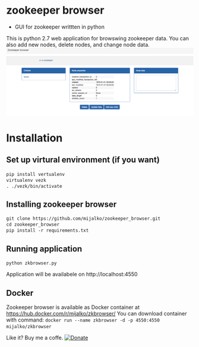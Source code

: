 # zookeeper browser
- GUI for zookeeper writtten in python 

This is python 2.7 web application for browswing zookeeper data. You can also add new nodes, delete nodes, and change node data.
![image](/zkbrowser.png?raw=true "Zookeeper browser")

# Installation

## Set up virtural environment (if you want)
```
pip install vertualenv
virtualenv vezk
. ./vezk/bin/activate
```

## Installing zookeeper browser
```
git clone https://github.com/mijalko/zookeeper_browser.git
cd zookeeper_browser
pip install -r requirements.txt
```

## Running application
```
python zkbrowser.py
```

Application will be availabele on http://localhost:4550

## Docker

Zookeeper browser is available as Docker container at https://hub.docker.com/r/mijalko/zkbrowser/
You can download container with command:
```docker run --name zkbrowser -d -p 4550:4550 mijalko/zkbrowser```


Like it? Buy me a coffe.
[![Donate](https://img.shields.io/badge/Donate-PayPal-green.svg)](https://www.paypal.com/cgi-bin/webscr?cmd=_s-xclick&hosted_button_id=DSVSVGSTSKNJ4)
